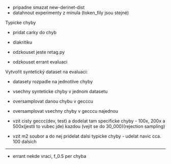 - pripadne smazat new-derinet-dist
- datahnout experimenty z minula (token_fily jsou stejné)

Typicke chyby
- pridat carky do chyb
- diakritiku

- odzkouset jeste retag.py
- odzkouset errant evaluaci

Vytvořit syntetický dataset na evaluaci:
- datasety rozpadle na jednotlive chyby
- vsechny synteticke chyby v jednom datasetu
- oversamplovat danou chybu v gecccu
- oversamplovat vsechny chyby v gecccu najednou

- vzit cisty geccc(dev, test) a dodelat tam specificke chyby - 100x, 200x a 500x(jestli to vubec jde) kazdou (vejit se do 30_000)(rejection sampling) 
- vzit m2 soubor a do nej pridelat dalsi typicke chyby - udelat navic cca. 100 dalsich

---
- errant nekde vraci, f_0.5 per chyba
